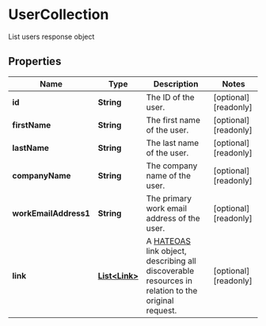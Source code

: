 

# UserCollection

List users response object

## Properties

| Name | Type | Description | Notes |
|------------ | ------------- | ------------- | -------------|
|**id** | **String** | The ID of the user. |  [optional] [readonly] |
|**firstName** | **String** | The first name of the user. |  [optional] [readonly] |
|**lastName** | **String** | The last name of the user. |  [optional] [readonly] |
|**companyName** | **String** | The company name of the user. |  [optional] [readonly] |
|**workEmailAddress1** | **String** | The primary work email address of the user. |  [optional] [readonly] |
|**link** | [**List&lt;Link&gt;**](Link.md) | A [HATEOAS](https://en.wikipedia.org/wiki/HATEOAS) link object, describing all discoverable resources in relation to the original request. |  [optional] [readonly] |



